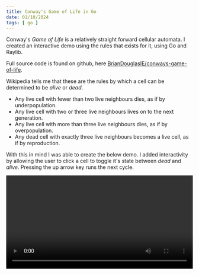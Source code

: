 ```yaml
---
title: Conway's Game of Life in Go
date: 01/10/2024
tags: [ go ]
---
```


Conway's _Game of Life_ is a relatively straight forward cellular automata.
I created an interactive demo using the rules that exists for it, using Go and Raylib.

<!-- more -->

<magpie-trinket>
Full source code is found on github, here <a href="https://github.com/BrianDouglasIE/conways-game-of-life">BrianDouglasIE/conways-game-of-life</a>.
</magpie-trinket>

Wikipedia tells me that these are the rules by which a cell can be determined to be _alive_ or _dead_.
 - Any live cell with fewer than two live neighbours dies, as if by underpopulation.
 - Any live cell with two or three live neighbours lives on to the next generation.
 - Any live cell with more than three live neighbours dies, as if by overpopulation.
 - Any dead cell with exactly three live neighbours becomes a live cell, as if by reproduction.

With this in mind I was able to create the below demo. I added interactivity by allowing the user to click
a cell to toggle it's state between _dead_ and _alive_. Pressing the up arrow key runs the next cycle.

<video width="100%" controls>
    <source src="/videos/game-of-life-raylib-go.mp4" type="video/mp4">
    <source src="/videos/game-of-life-raylib-go.webm" type="video/webm">
    Your browser does not support the video tag.
</video>